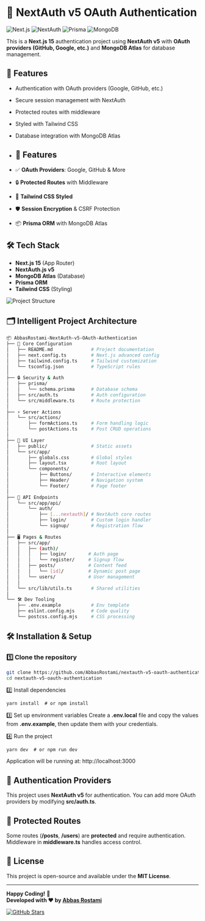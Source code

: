 # 🔐 NextAuth v5 OAuth Authentication 

![Next.js](https://img.shields.io/badge/Next.js-15-black?logo=next.js&style=for-the-badge)
![NextAuth](https://img.shields.io/badge/NextAuth-v5-blue?logo=auth0&style=for-the-badge)
![Prisma](https://img.shields.io/badge/Prisma-ORM-brightgreen?logo=prisma&style=for-the-badge)
![MongoDB](https://img.shields.io/badge/MongoDB-Atlas-green?logo=mongodb&style=for-the-badge)

This is a **Next.js 15** authentication project using **NextAuth v5** with **OAuth providers (GitHub, Google, etc.)** and **MongoDB Atlas** for database management.

## 🚀 Features

- Authentication with OAuth providers (Google, GitHub, etc.)
- Secure session management with NextAuth
- Protected routes with middleware
- Styled with Tailwind CSS
- Database integration with MongoDB Atlas

- ## 🌟 Features

- ✅ **OAuth Providers**: Google, GitHub & More
- 🔒 **Protected Routes** with Middleware
- 🎨 **Tailwind CSS Styled**
- 🛡️ **Session Encryption** & CSRF Protection
- 📦 **Prisma ORM** with MongoDB Atlas

## 🛠️ Tech Stack

- **Next.js 15** (App Router)
- **NextAuth.js v5**
- **MongoDB Atlas** (Database)
- **Prisma ORM**
- **Tailwind CSS** (Styling)


![Project Structure](https://img.shields.io/badge/structure-organized-brightgreen)

## 🗂️ Intelligent Project Architecture

```bash
📦 AbbasRostami-NextAuth-v5-OAuth-Authentication
├── 📄 Core Configuration
│   ├── README.md              # Project documentation
│   ├── next.config.ts         # Next.js advanced config
│   ├── tailwind.config.ts     # Tailwind customization
│   └── tsconfig.json          # TypeScript rules
│
├── 🔒 Security & Auth
│   ├── prisma/
│   │   └── schema.prisma      # Database schema
│   ├── src/auth.ts            # Auth configuration
│   └── src/middleware.ts      # Route protection
│
├── ⚡️ Server Actions
│   └── src/actions/
│       ├── formActions.ts     # Form handling logic
│       └── postActions.ts     # Post CRUD operations
│
├── 🎨 UI Layer
│   ├── public/                # Static assets
│   └── src/app/
│       ├── globals.css        # Global styles
│       ├── layout.tsx         # Root layout
│       └── components/
│           ├── Buttons/       # Interactive elements
│           ├── Header/        # Navigation system
│           └── Footer/        # Page footer
│
├── 🔌 API Endpoints
│   └── src/app/api/
│       └── auth/
│           ├── [...nextauth]/ # NextAuth core routes
│           ├── login/         # Custom login handler
│           └── signup/        # Registration flow
│
├── 🖥️ Pages & Routes
│   ├── src/app/
│   │   ├── (auth)/
│   │   │   ├── login/        # Auth page
│   │   │   └── register/     # Signup flow
│   │   ├── posts/            # Content feed
│   │   │   └── [id]/         # Dynamic post page
│   │   └── users/            # User management
│   │
│   └── src/lib/utils.ts       # Shared utilities
│
└── 🛠️ Dev Tooling
    ├── .env.example           # Env template
    ├── eslint.config.mjs      # Code quality
    └── postcss.config.mjs     # CSS processing
```

## 🛠️ Installation & Setup

### 1️⃣ Clone the repository

```bash
git clone https://github.com/AbbasRostami/nextauth-v5-oauth-authentication.git
cd nextauth-v5-oauth-authentication
```

2️⃣ Install dependencies

```
yarn install  # or npm install
```

3️⃣ Set up environment variables
Create a **.env.local** file and copy the values from **.env.example**, then update them with your credentials.

4️⃣ Run the project
```
yarn dev  # or npm run dev
```

Application will be running at: http://localhost:3000

## 🔑 Authentication Providers
This project uses **NextAuth v5** for authentication. You can add more OAuth providers by modifying **src/auth.ts**.

## 🔐 Protected Routes

Some routes (**/posts**, **/users**) are **protected** and require authentication. Middleware in **middleware.ts** handles access control.

## 📜 License

This project is open-source and available under the **MIT License**.

---

**Happy Coding!** 🚀  
**Developed with ❤️ by [Abbas Rostami](https://github.com/AbbasRostami)**  

[![GitHub Stars](https://img.shields.io/github/stars/AbbasRostami/NextAuth-v5-OAuth-Authentication?style=for-the-badge&logo=github&label=Stars)](https://github.com/:username/NextAuth-v5-OAuth-Authentication/stargazers)
